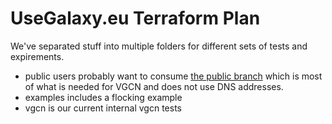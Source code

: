 # UseGalaxy.eu Terraform Plan

We've separated stuff into multiple folders for different sets of tests and expirements.

- public users probably want to consume [the public
  branch](https://github.com/usegalaxy-eu/terraform/tree/public) which is most
  of what is needed for VGCN and does not use DNS addresses.
- examples includes a flocking example
- vgcn is our current internal vgcn tests
